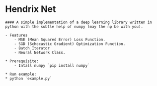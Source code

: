 # Hendrix Net

    #### A simple implementation of a deep learning library written in python with the subtle help of numpy (may the np be with you).

    - Features
        - MSE (Mean Squared Error) Loss Function.
        - SGD (Schocastic Gradient) Optimization Function.
        - Batch Iterator
        - Neural Network Class.

    * Prerequisite:
        - Intall numpy `pip install numpy`
    
    * Run example:
    * python `example.py`
